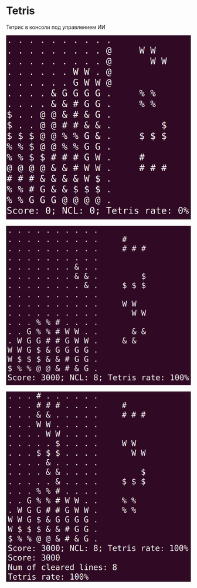 # Tetris

Тетрис в консоли под управлением ИИ

![Image alt](https://github.com/Zakis0/Tetris/blob/main/Images/1.png)

![Image alt](https://github.com/Zakis0/Tetris/blob/main/Images/2.png)

![Image alt](https://github.com/Zakis0/Tetris/blob/main/Images/3.png)
